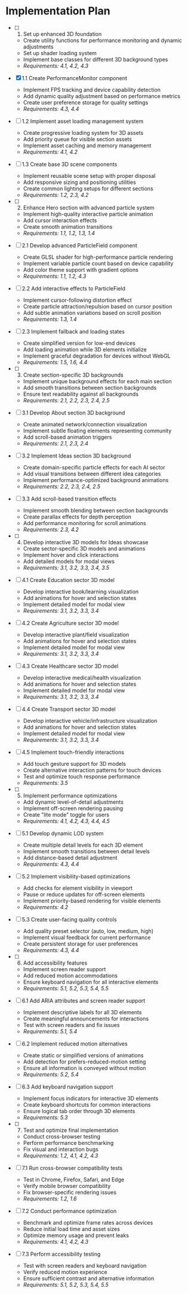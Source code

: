 # Implementation Plan

- [ ] 1. Set up enhanced 3D foundation
  - Create utility functions for performance monitoring and dynamic adjustments
  - Set up shader loading system
  - Implement base classes for different 3D background types
  - _Requirements: 4.1, 4.2, 4.3_

- [x] 1.1 Create PerformanceMonitor component







  - Implement FPS tracking and device capability detection
  - Add dynamic quality adjustment based on performance metrics
  - Create user preference storage for quality settings
  - _Requirements: 4.3, 4.4_

- [ ] 1.2 Implement asset loading management system
  - Create progressive loading system for 3D assets
  - Add priority queue for visible section assets
  - Implement asset caching and memory management
  - _Requirements: 4.1, 4.2_

- [ ] 1.3 Create base 3D scene components
  - Implement reusable scene setup with proper disposal
  - Add responsive sizing and positioning utilities
  - Create common lighting setups for different sections
  - _Requirements: 1.2, 2.3, 4.2_

- [ ] 2. Enhance Hero section with advanced particle system
  - Implement high-quality interactive particle animation
  - Add cursor interaction effects
  - Create smooth animation transitions
  - _Requirements: 1.1, 1.2, 1.3, 1.4_

- [ ] 2.1 Develop advanced ParticleField component
  - Create GLSL shader for high-performance particle rendering
  - Implement variable particle count based on device capability
  - Add color theme support with gradient options
  - _Requirements: 1.1, 1.2, 4.3_

- [ ] 2.2 Add interactive effects to ParticleField
  - Implement cursor-following distortion effect
  - Create particle attraction/repulsion based on cursor position
  - Add subtle animation variations based on scroll position
  - _Requirements: 1.3, 1.4_

- [ ] 2.3 Implement fallback and loading states
  - Create simplified version for low-end devices
  - Add loading animation while 3D elements initialize
  - Implement graceful degradation for devices without WebGL
  - _Requirements: 1.5, 1.6, 4.4_

- [ ] 3. Create section-specific 3D backgrounds
  - Implement unique background effects for each main section
  - Add smooth transitions between section backgrounds
  - Ensure text readability against all backgrounds
  - _Requirements: 2.1, 2.2, 2.3, 2.4, 2.5_

- [ ] 3.1 Develop About section 3D background
  - Create animated network/connection visualization
  - Implement subtle floating elements representing community
  - Add scroll-based animation triggers
  - _Requirements: 2.1, 2.3, 2.4_

- [ ] 3.2 Implement Ideas section 3D background
  - Create domain-specific particle effects for each AI sector
  - Add visual transitions between different idea categories
  - Implement performance-optimized background animations
  - _Requirements: 2.2, 2.3, 2.4, 2.5_

- [ ] 3.3 Add scroll-based transition effects
  - Implement smooth blending between section backgrounds
  - Create parallax effects for depth perception
  - Add performance monitoring for scroll animations
  - _Requirements: 2.3, 4.2_

- [ ] 4. Develop interactive 3D models for Ideas showcase
  - Create sector-specific 3D models and animations
  - Implement hover and click interactions
  - Add detailed models for modal views
  - _Requirements: 3.1, 3.2, 3.3, 3.4, 3.5_

- [ ] 4.1 Create Education sector 3D model
  - Develop interactive book/learning visualization
  - Add animations for hover and selection states
  - Implement detailed model for modal view
  - _Requirements: 3.1, 3.2, 3.3, 3.4_

- [ ] 4.2 Create Agriculture sector 3D model
  - Develop interactive plant/field visualization
  - Add animations for hover and selection states
  - Implement detailed model for modal view
  - _Requirements: 3.1, 3.2, 3.3, 3.4_

- [ ] 4.3 Create Healthcare sector 3D model
  - Develop interactive medical/health visualization
  - Add animations for hover and selection states
  - Implement detailed model for modal view
  - _Requirements: 3.1, 3.2, 3.3, 3.4_

- [ ] 4.4 Create Transport sector 3D model
  - Develop interactive vehicle/infrastructure visualization
  - Add animations for hover and selection states
  - Implement detailed model for modal view
  - _Requirements: 3.1, 3.2, 3.3, 3.4_

- [ ] 4.5 Implement touch-friendly interactions
  - Add touch gesture support for 3D models
  - Create alternative interaction patterns for touch devices
  - Test and optimize touch response performance
  - _Requirements: 3.5_

- [ ] 5. Implement performance optimizations
  - Add dynamic level-of-detail adjustments
  - Implement off-screen rendering pausing
  - Create "lite mode" toggle for users
  - _Requirements: 4.1, 4.2, 4.3, 4.4, 4.5_

- [ ] 5.1 Develop dynamic LOD system
  - Create multiple detail levels for each 3D element
  - Implement smooth transitions between detail levels
  - Add distance-based detail adjustment
  - _Requirements: 4.3, 4.4_

- [ ] 5.2 Implement visibility-based optimizations
  - Add checks for element visibility in viewport
  - Pause or reduce updates for off-screen elements
  - Implement priority-based rendering for visible elements
  - _Requirements: 4.2_

- [ ] 5.3 Create user-facing quality controls
  - Add quality preset selector (auto, low, medium, high)
  - Implement visual feedback for current performance
  - Create persistent storage for user preferences
  - _Requirements: 4.3, 4.4_

- [ ] 6. Add accessibility features
  - Implement screen reader support
  - Add reduced motion accommodations
  - Ensure keyboard navigation for all interactive elements
  - _Requirements: 5.1, 5.2, 5.3, 5.4, 5.5_

- [ ] 6.1 Add ARIA attributes and screen reader support
  - Implement descriptive labels for all 3D elements
  - Create meaningful announcements for interactions
  - Test with screen readers and fix issues
  - _Requirements: 5.1, 5.4_

- [ ] 6.2 Implement reduced motion alternatives
  - Create static or simplified versions of animations
  - Add detection for prefers-reduced-motion setting
  - Ensure all information is conveyed without motion
  - _Requirements: 5.2, 5.4_

- [ ] 6.3 Add keyboard navigation support
  - Implement focus indicators for interactive 3D elements
  - Create keyboard shortcuts for common interactions
  - Ensure logical tab order through 3D elements
  - _Requirements: 5.3_

- [ ] 7. Test and optimize final implementation
  - Conduct cross-browser testing
  - Perform performance benchmarking
  - Fix visual and interaction bugs
  - _Requirements: 1.2, 4.1, 4.2, 4.3_

- [ ] 7.1 Run cross-browser compatibility tests
  - Test in Chrome, Firefox, Safari, and Edge
  - Verify mobile browser compatibility
  - Fix browser-specific rendering issues
  - _Requirements: 1.2, 1.6_

- [ ] 7.2 Conduct performance optimization
  - Benchmark and optimize frame rates across devices
  - Reduce initial load time and asset sizes
  - Optimize memory usage and prevent leaks
  - _Requirements: 4.1, 4.2, 4.3_

- [ ] 7.3 Perform accessibility testing
  - Test with screen readers and keyboard navigation
  - Verify reduced motion experience
  - Ensure sufficient contrast and alternative information
  - _Requirements: 5.1, 5.2, 5.3, 5.4, 5.5_